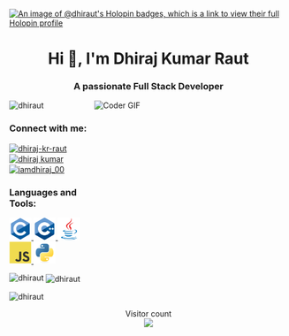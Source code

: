 [![An image of @dhiraut's Holopin badges, which is a link to view their full Holopin profile](https://holopin.me/dhiraut)](https://holopin.io/@dhiraut)
<h1 align="center">Hi 👋, I'm Dhiraj Kumar Raut</h1>
<h3 align="center">A passionate Full Stack Developer</h3>
<img align="right" alt="Coder GIF" height=250 width=350 src="https://cdn.dribbble.com/users/730703/screenshots/6581243/avento.gif" />

<p align="left"> <img src="https://komarev.com/ghpvc/?username=dhiraut&label=Profile%20views&color=0e75b6&style=flat" alt="dhiraut" /> </p>

<h3 align="left">Connect with me:</h3>
<p align="left">
<a href="https://linkedin.com/in/dhiraj-kr-raut" target="blank"><img align="center" src="https://raw.githubusercontent.com/rahuldkjain/github-profile-readme-generator/master/src/images/icons/Social/linked-in-alt.svg" alt="dhiraj-kr-raut" height="30" width="40" /></a>
<a href="https://fb.com/dhiraj kumar" target="blank"><img align="center" src="https://raw.githubusercontent.com/rahuldkjain/github-profile-readme-generator/master/src/images/icons/Social/facebook.svg" alt="dhiraj kumar" height="30" width="40" /></a>
<a href="https://instagram.com/iamdhiraj_00" target="blank"><img align="center" src="https://raw.githubusercontent.com/rahuldkjain/github-profile-readme-generator/master/src/images/icons/Social/instagram.svg" alt="iamdhiraj_00" height="30" width="40" /></a>
</p>

<h3 align="left">Languages and Tools:</h3>
<p align="left"> <a href="https://www.cprogramming.com/" target="_blank" rel="noreferrer"> <img src="https://raw.githubusercontent.com/devicons/devicon/master/icons/c/c-original.svg" alt="c" width="40" height="40"/> </a> <a href="https://www.w3schools.com/cpp/" target="_blank" rel="noreferrer"> <img src="https://raw.githubusercontent.com/devicons/devicon/master/icons/cplusplus/cplusplus-original.svg" alt="cplusplus" width="40" height="40"/> </a> <a href="https://www.java.com" target="_blank" rel="noreferrer"> <img src="https://raw.githubusercontent.com/devicons/devicon/master/icons/java/java-original.svg" alt="java" width="40" height="40"/> </a> <a href="https://developer.mozilla.org/en-US/docs/Web/JavaScript" target="_blank" rel="noreferrer"> <img src="https://raw.githubusercontent.com/devicons/devicon/master/icons/javascript/javascript-original.svg" alt="javascript" width="40" height="40"/> </a> <a href="https://www.python.org" target="_blank" rel="noreferrer"> <img src="https://raw.githubusercontent.com/devicons/devicon/master/icons/python/python-original.svg" alt="python" width="40" height="40"/> </a> </p>

<p><img align="left" src="https://github-readme-stats.vercel.app/api/top-langs?username=dhiraut&show_icons=true&locale=en&layout=compact" alt="dhiraut" /></p>

<p>&nbsp;<img align="center" src="https://github-readme-stats.vercel.app/api?username=dhiraut&show_icons=true&locale=en" alt="dhiraut" /></p>

<p><img align="center" src="https://github-readme-streak-stats.herokuapp.com/?user=dhiraut&" alt="dhiraut" /></p>
<p align="center"> 
  Visitor count<br>
  <img src="https://profile-counter.glitch.me/dhiraut/count.svg" />
</p>
